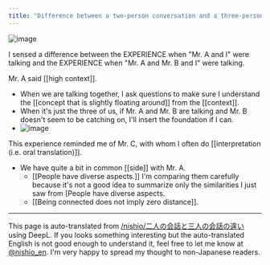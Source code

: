 ```yaml
---
title: "Difference between a two-person conversation and a three-person conversation"
---
```


![image](https://gyazo.com/1078728860e932dfb8548c249f58120f/thumb/1000)

I sensed a difference between the EXPERIENCE when "Mr. A and I" were talking and the EXPERIENCE when "Mr. A and Mr. B and I" were talking.

Mr. A said [[high context]].
- When we are talking together, I ask questions to make sure I understand the [[concept that is slightly floating around]] from the [[context]].
- When it's just the three of us, if Mr. A and Mr. B are talking and Mr. B doesn't seem to be catching on, I'll insert the foundation if I can.
- ![image](https://gyazo.com/19574b67f5afe6d4ce70445527b5fcbb/thumb/1000)

This experience reminded me of Mr. C, with whom I often do [[interpretation (i.e. oral translation)]].
- We have quite a bit in common [[side]] with Mr. A.
    - [[People have diverse aspects.]] I'm comparing them carefully because it's not a good idea to summarize only the similarities I just saw from [People have diverse aspects.
    - [[Being connected does not imply zero distance]].

---
This page is auto-translated from [/nishio/二人の会話と三人の会話の違い](https://scrapbox.io/nishio/二人の会話と三人の会話の違い) using DeepL. If you looks something interesting but the auto-translated English is not good enough to understand it, feel free to let me know at [@nishio_en](https://twitter.com/nishio_en). I'm very happy to spread my thought to non-Japanese readers.